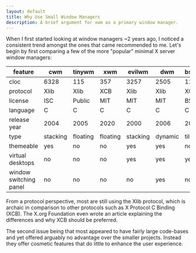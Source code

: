 ```yaml
---
layout: default
title: Why Use Small Window Managers
description: A brief argument for xwm as a primary window manager.
---
```


When I first started looking at window managers ~2 years ago, I noticed a 
consistent trend amongst the ones that came recommended to me. Let's begin by 
first comparing a few of the more "popular" minimal X server window managers:

|feature               |cwm     |tinywm  |xwm     |evilwm  |dwm     |bspwm   |
|----------------------|--------|--------|--------|--------|--------|--------|
|cloc                  |6328    |115     |357     |3257    |2505    |11909   |
|protocol              |Xlib    |Xlib    |XCB     |Xlib    |Xlib    |XCB     |
|license               |ISC     |Public  |MIT     |MIT     |MIT     |BSD     |
|language              |C       |C       |C       |C       |C       |C       |
|release year          |2004    |2005    |2020    |2000    |2006    |2013    |
|type                  |stacking|floating|floating|stacking|dynamic |tiling  |
|themeable             |yes     |no      |no      |yes     |yes     |no      |
|virtual desktops      |no      |no      |no      |yes     |yes     |yes     |
|window switching panel|no      |no      |no      |no      |yes     |no      |

From a protocol perspective, most are still using the Xlib protocol, which is 
archaic in comparison to other protocols such as X Protocol C Binding (XCB). The
X.org Foundation even wrote an article explaining the differences and why XCB
should be preferred.

The second issue being that most appeared to have fairly large code-bases and 
yet offered arguably no advantage over the smaller projects. Instead they offer
cosmetic features that do little to enhance the user experience.

